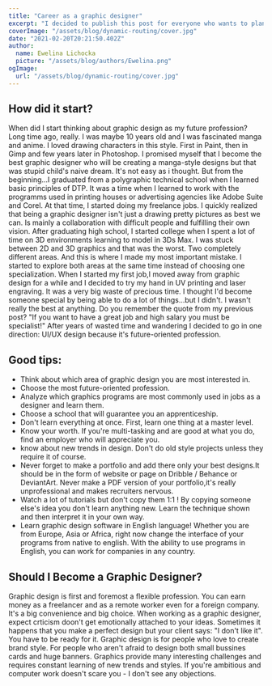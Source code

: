 ```yaml
---
title: "Career as a graphic designer"
excerpt: "I decided to publish this post for everyone who wants to plan their career as a graphic designer. I'll give you some helpful tips and tell you a bit about my beginnings."
coverImage: "/assets/blog/dynamic-routing/cover.jpg"
date: "2021-02-20T20:21:50.402Z"
author:
  name: Ewelina Lichocka
  picture: "/assets/blog/authors/Ewelina.png"
ogImage:
  url: "/assets/blog/dynamic-routing/cover.jpg"
---
```


## How did it start?

When did I start thinking about graphic design as my future profession? Long time ago, really. I was maybe 10 years old and I was fascinated manga and anime. I loved drawing characters in this style. First in Paint, then in Gimp and few years later in Photoshop. I promised myself that I become the best graphic designer who will be creating a manga-style designs but that was stupid child's naive dream. It's not easy as i thought. But from the beginning...I graduated from a polygraphic technical school when I learned basic principles of DTP. It was a time when I learned to work with the programms used in printing houses or advertising agencies like Adobe Suite and Corel. At that time, I started doing my freelance jobs. I quickly realized that being a graphic designer isn't just a drawing pretty pictures as best we can. Is mainly a collaboration with difficult people and fulfilling their own vision. After graduating high school, I started college when I spent a lot of time on 3D environments learning to model in 3Ds Max. I was stuck between 2D and 3D graphics and that was the worst. Two completely different areas. And this is where I made my most important mistake. I started to explore both areas at the same time instead of choosing one specialization. When I started my first job,I moved away from graphic design for a while and I decided to try my hand in UV printing and laser engraving. It was a very big waste of precious time. I thought I'd become someone special by being able to do a lot of things...but I didn't. I wasn't really the best at anything. Do you remember the quote from my previous post? "If you want to have a great job and high salary you must be specialist!" After years of wasted time and wandering I decided to go in one direction: UI/UX design because it's future-oriented profession.

## Good tips:

- Think about which area of graphic design you are most interested in.
- Choose the most future-oriented profession.
- Analyze which graphics programs are most commonly used in jobs as a designer and learn them.
- Choose a school that will guarantee you an apprenticeship.
- Don't learn everything at once. First, learn one thing at a master level.
- Know your worth. If you're multi-tasking and are good at what you do, find an employer who will appreciate you.
- know about new trends in design. Don't do old style projects unless they require it of course.
- Never forget to make a portfolio and add there only your best designs.It should be in the form of website or page on Dribble / Behance or DeviantArt. Never make a PDF version of your portfolio,it's really unprofessional and makes recruiters nervous.
- Watch a lot of tutorials but don't copy them 1:1 ! By copying someone else's idea you don't learn anything new. Learn the technique shown and then interpret it in your own way.
- Learn graphic design software in English language! Whether you are from Europe, Asia or Africa, right now change the interface of your programs from native to english. With the ability to use programs in English, you can work for companies in any country.

## Should I Become a Graphic Designer?

Graphic design is first and foremost a flexible profession. You can earn money as a freelancer and as a remote worker even for a foreign company. It's a big convenience and big choice. When working as a graphic designer, expect crticism doon't get emotionally attached to your ideas. Sometimes it happens that you make a perfect design but your client says: "I don't like it". You have to be ready for it. Graphic design is for people who love to create brand style. For people who aren't afraid to design both small bussines cards and huge banners. Graphics provide many interesting challenges and requires constant learning of new trends and styles. If you're ambitious and computer work doesn't scare you - I don't see any objections.
